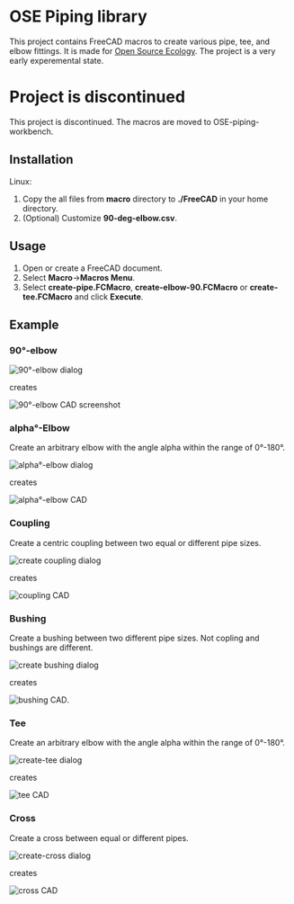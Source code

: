 # OSE Piping library #
This project contains FreeCAD macros to create various pipe, tee, and elbow fittings.
It is made for [Open Source Ecology](http://opensourceecology.org). The project is a very early experemental state.
# Project is discontinued
This project is discontinued. The macros are moved to OSE-piping-workbench.

## Installation ##
Linux:

1. Copy the all files from **macro**  directory to **./FreeCAD** in your home directory.
2. (Optional) Customize **90-deg-elbow.csv**.

## Usage ##

1. Open or create a FreeCAD document.
2. Select **Macro**->**Macros Menu**.
3. Select **create-pipe.FCMacro**, **create-elbow-90.FCMacro** or **create-tee.FCMacro** and click **Execute**.

## Example ##
### 90°-elbow ###
![90°-elbow dialog](doc/pvc-elbow-90-gui-screenshot.png)

creates

![90°-elbow CAD screenshot](doc/pvc-elbow-90-cad-screenshot.png)

### alpha°-Elbow ###
Create an arbitrary elbow with the angle alpha within the range of 0°-180°.

![alpha°-elbow dialog](doc/pvc-elbow-alpha-gui-screenshot.png)

creates

![alpha°-elbow CAD](doc/pvc-elbow-alpha-cad-screenshot.png)


### Coupling ###
Create a centric coupling between two equal or different pipe sizes.

![create coupling dialog](doc/pvc-coupling-gui-screenshot.png)

creates

![coupling CAD](doc/pvc-coupling-cad-screenshot.png)


### Bushing ###
Create a bushing between two different pipe sizes. Not copling and bushings are different.

![create bushing dialog](doc/pvc-bushing-gui-screenshot.png)

creates

![bushing CAD](doc/pvc-bushing-cad-screenshot.png).

### Tee ###
Create an arbitrary elbow with the angle alpha within the range of 0°-180°.

![create-tee dialog](doc/pvc-tee-gui-screenshot.png)

creates

![tee CAD](doc/pvc-tee-cad-screenshot.png)

### Cross ###
Create a cross between equal or different pipes.

![create-cross dialog](doc/pvc-cross-gui-screenshot.png)

creates

![cross CAD](doc/pvc-cross-cad-screenshot.png)
